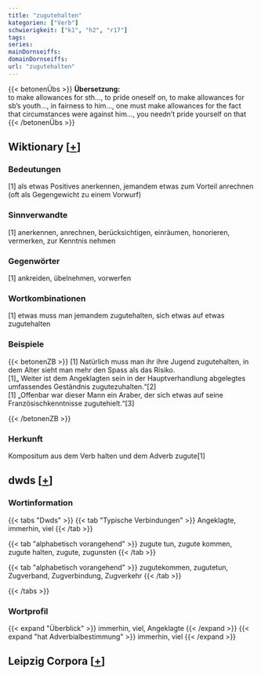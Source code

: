 ```yaml
---
title: "zugutehalten"
kategorien: ["Verb"]
schwierigkeit: ["k1", "h2", "r17"]
tags:
series:
mainDornseiffs:
domainDornseiffs:
url: "zugutehalten"
---
```


{{< betonenÜbs >}}
**Übersetzung:**  
to make allowances for sth..., to pride oneself on, to make allowances for sb’s youth..., in fairness to him..., one must make allowances for the fact that circumstances were against him..., you needn’t pride yourself on that  
{{< /betonenÜbs >}}

## Wiktionary [[+](https://de.wiktionary.org/wiki/zugutehalten)]

### Bedeutungen
[1] als etwas Positives anerkennen, jemandem etwas zum Vorteil anrechnen (oft als Gegengewicht zu einem Vorwurf)  

### Sinnverwandte
[1] anerkennen, anrechnen, berücksichtigen, einräumen, honorieren, vermerken, zur Kenntnis nehmen  

### Gegenwörter
[1] ankreiden, übelnehmen, vorwerfen  

### Wortkombinationen
[1] etwas muss man jemandem zugutehalten, sich etwas auf etwas zugutehalten  

### Beispiele
{{< betonenZB >}}
[1] Natürlich muss man ihr ihre Jugend zugutehalten, in dem Alter sieht man mehr den Spass als das Risiko.  
[1]„ Weiter ist dem Angeklagten sein in der Hauptverhandlung abgelegtes umfassendes Geständnis zugutezuhalten.“[2]  
[1] „Offenbar war dieser Mann ein Araber, der sich etwas auf seine Französischkenntnisse zugutehielt.“[3]  

{{< /betonenZB >}}
### Herkunft
Kompositum aus dem Verb halten und dem Adverb zugute[1]  



## dwds [[+](https://www.dwds.de/wb/zugutehalten)]

### Wortinformation
{{< tabs "Dwds" >}}
{{< tab "Typische Verbindungen" >}}
Angeklagte, immerhin, viel
{{< /tab >}}

{{< tab "alphabetisch vorangehend" >}}
zugute tun, zugute kommen, zugute halten, zugute, zugunsten
{{< /tab >}}

{{< tab "alphabetisch vorangehend" >}}
zugutekommen, zugutetun, Zugverband, Zugverbindung, Zugverkehr
{{< /tab >}}

{{< /tabs >}}

### Wortprofil
{{< expand "Überblick" >}} immerhin, viel, Angeklagte {{< /expand >}}
{{< expand "hat Adverbialbestimmung" >}} immerhin, viel {{< /expand >}}

## Leipzig Corpora [[+](https://corpora.uni-leipzig.de/en/res?word=zugutehalten&corpusId=deu_newscrawl-public_2018)]

